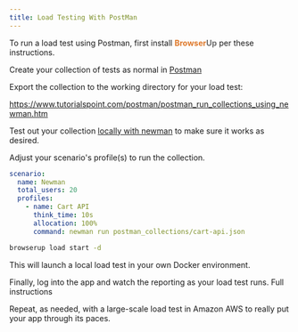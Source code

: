 ```yaml
---
title: Load Testing With PostMan
---
```

To run a load test using Postman, first install <span style="font-weight: bold; color: #de792b;">Browser</span><span style="font-weight: bold; color: #6e6e6e;">Up</span> per these instructions.

Create your collection of tests as normal in [Postman](https://www.postman.com/)

Export the collection to the working directory for your load test:

https://www.tutorialspoint.com/postman/postman_run_collections_using_newman.htm


Test out your collection [locally with newman](https://www.tutorialspoint.com/postman/postman_run_collections_using_newman.htm) to make sure it works as desired.

Adjust your scenario's profile(s) to run the collection.

```yaml
scenario:
  name: Newman
  total_users: 20
  profiles:
    - name: Cart API
      think_time: 10s
      allocation: 100%
      command: newman run postman_collections/cart-api.json
```

```bash
browserup load start -d
```

This will launch a local load test in your own Docker environment.

Finally, log into the app and watch the reporting as your load test runs.  Full instructions


Repeat, as needed, with a large-scale load test in Amazon AWS to really put your app through its paces.

